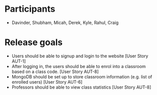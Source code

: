 # Participants
* Davinder, Shubham, Micah, Derek, Kyle, Rahul, Craig
# Release goals
* Users should be able to signup and login to the website [User Story AUT-1] 
* After logging in, the users should be able to enrol into a classroom based on a class code. [User Story AUT-8]
* MongoDB should be set up to store classroom information (e.g. list of enrolled users) [User Story AUT-6]
* Professors should be able to view class statistics [User Story AUT-8] 
